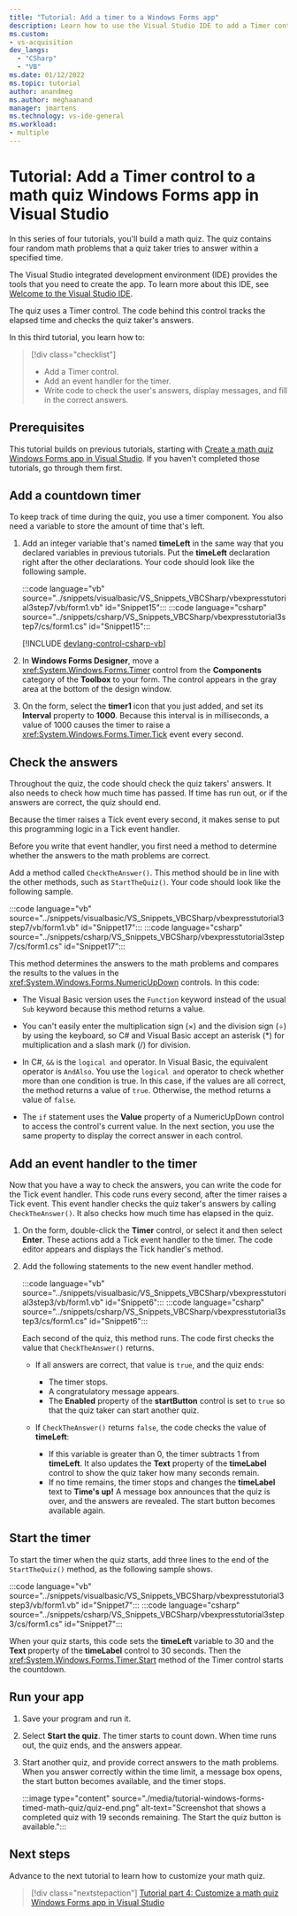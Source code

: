 ```yaml
---
title: "Tutorial: Add a timer to a Windows Forms app"
description: Learn how to use the Visual Studio IDE to add a Timer control and event handler to the math quiz Windows Forms app.
ms.custom: 
- vs-acquisition
dev_langs:
  - "CSharp"
  - "VB"
ms.date: 01/12/2022
ms.topic: tutorial
author: anandmeg
ms.author: meghaanand
manager: jmartens
ms.technology: vs-ide-general
ms.workload:
- multiple
---
```


# Tutorial: Add a Timer control to a math quiz Windows Forms app in Visual Studio

In this series of four tutorials, you'll build a math quiz. The quiz contains four random math problems that a quiz taker tries to answer within a specified time.

The Visual Studio integrated development environment (IDE) provides the tools that you need to create the app. To learn more about this IDE, see [Welcome to the Visual Studio IDE](../get-started/visual-studio-ide.md).

The quiz uses a Timer control. The code behind this control tracks the elapsed time and checks the quiz taker's answers.

In this third tutorial, you learn how to:

> [!div class="checklist"]
> - Add a Timer control.
> - Add an event handler for the timer.
> - Write code to check the user's answers, display messages, and fill in the correct answers.

## Prerequisites

This tutorial builds on previous tutorials, starting with [Create a math quiz Windows Forms app in Visual Studio](tutorial-windows-forms-math-quiz-create-project-add-controls.md). If you haven't completed those tutorials, go through them first.

## Add a countdown timer

To keep track of time during the quiz, you use a timer component. You also need a variable to store the amount of time that's left.

1. Add an integer variable that's named **timeLeft** in the same way that you declared variables in previous tutorials. Put the **timeLeft** declaration right after the other declarations. Your code should look like the following sample.

   :::code language="vb" source="../snippets/visualbasic/VS_Snippets_VBCSharp/vbexpresstutorial3step7/vb/form1.vb" id="Snippet15":::
   :::code language="csharp" source="../snippets/csharp/VS_Snippets_VBCSharp/vbexpresstutorial3step7/cs/form1.cs" id="Snippet15":::

   [!INCLUDE [devlang-control-csharp-vb](./includes/devlang-control-csharp-vb.md)]

1. In **Windows Forms Designer**, move a <xref:System.Windows.Forms.Timer> control from the **Components** category of the **Toolbox** to your form. The control appears in the gray area at the bottom of the design window.

1. On the form, select the **timer1** icon that you just added, and set its **Interval** property to **1000**. Because this interval is in milliseconds, a value of 1000 causes the timer to raise a <xref:System.Windows.Forms.Timer.Tick> event every second.

## Check the answers

Throughout the quiz, the code should check the quiz takers' answers. It also needs to check how much time has passed. If time has run out, or if the answers are correct, the quiz should end.

Because the timer raises a Tick event every second, it makes sense to put this programming logic in a Tick event handler.

Before you write that event handler, you first need a method to determine whether the answers to the math problems are correct.

Add a method called `CheckTheAnswer()`. This method should be in line with the other methods, such as `StartTheQuiz()`. Your code should look like the following sample.

:::code language="vb" source="../snippets/visualbasic/VS_Snippets_VBCSharp/vbexpresstutorial3step7/vb/form1.vb" id="Snippet17":::
:::code language="csharp" source="../snippets/csharp/VS_Snippets_VBCSharp/vbexpresstutorial3step7/cs/form1.cs" id="Snippet17":::

This method determines the answers to the math problems and compares the results to the values in the <xref:System.Windows.Forms.NumericUpDown> controls. In this code:

- The Visual Basic version uses the `Function` keyword instead of the usual `Sub` keyword because this method returns a value.

- You can't easily enter the multiplication sign (×) and the division sign (÷) by using the keyboard, so C# and Visual Basic accept an asterisk (*) for multiplication and a slash mark (/) for division.

- In C#, `&&` is the `logical and` operator. In Visual Basic, the equivalent operator is `AndAlso`. You use the `logical and` operator to check whether more than one condition is true. In this case, if the values are all correct, the method returns a value of `true`. Otherwise, the method returns a value of `false`.

- The `if` statement uses the **Value** property of a NumericUpDown control to access the control's current value. In the next section, you use the same property to display the correct answer in each control.

## Add an event handler to the timer

Now that you have a way to check the answers, you can write the code for the Tick event handler. This code runs every second, after the timer raises a Tick event. This event handler checks the quiz taker's answers by calling `CheckTheAnswer()`. It also checks how much time has elapsed in the quiz.

1. On the form, double-click the **Timer** control, or select it and then select **Enter**. These actions add a Tick event handler to the timer. The code editor appears and displays the Tick handler's method.

1. Add the following statements to the new event handler method.

   :::code language="vb" source="../snippets/visualbasic/VS_Snippets_VBCSharp/vbexpresstutorial3step3/vb/form1.vb" id="Snippet6":::
   :::code language="csharp" source="../snippets/csharp/VS_Snippets_VBCSharp/vbexpresstutorial3step3/cs/form1.cs" id="Snippet6":::

   Each second of the quiz, this method runs. The code first checks the value that `CheckTheAnswer()` returns.

   - If all answers are correct, that value is `true`, and the quiz ends:

     - The timer stops.
     - A congratulatory message appears.
     - The **Enabled** property of the **startButton** control is set to `true` so that the quiz taker can start another quiz.

   - If `CheckTheAnswer()` returns `false`, the code checks the value of **timeLeft**:

     - If this variable is greater than 0, the timer subtracts 1 from **timeLeft**. It also updates the **Text** property of the **timeLabel** control to show the quiz taker how many seconds remain.
     - If no time remains, the timer stops and changes the **timeLabel** text to **Time's up!** A message box announces that the quiz is over, and the answers are revealed. The start button becomes available again.

## Start the timer

To start the timer when the quiz starts, add three lines to the end of the `StartTheQuiz()` method, as the following sample shows.

:::code language="vb" source="../snippets/visualbasic/VS_Snippets_VBCSharp/vbexpresstutorial3step3/vb/form1.vb" id="Snippet7":::
:::code language="csharp" source="../snippets/csharp/VS_Snippets_VBCSharp/vbexpresstutorial3step3/cs/form1.cs" id="Snippet7":::

When your quiz starts, this code sets the **timeLeft** variable to 30 and the **Text** property of the **timeLabel** control to 30 seconds. Then the <xref:System.Windows.Forms.Timer.Start> method of the Timer control starts the countdown.

## Run your app

1. Save your program and run it.

1. Select **Start the quiz**. The timer starts to count down. When time runs out, the quiz ends, and the answers appear. 

1. Start another quiz, and provide correct answers to the math problems. When you answer correctly within the time limit, a message box opens, the start button becomes available, and the timer stops.

   :::image type="content" source="./media/tutorial-windows-forms-timed-math-quiz/quiz-end.png" alt-text="Screenshot that shows a completed quiz with 19 seconds remaining. The Start the quiz button is available.":::

## Next steps

Advance to the next tutorial to learn how to customize your math quiz.
> [!div class="nextstepaction"]
> [Tutorial part 4: Customize a math quiz Windows Forms app in Visual Studio](tutorial-windows-forms-math-quiz-customize-ui.md)